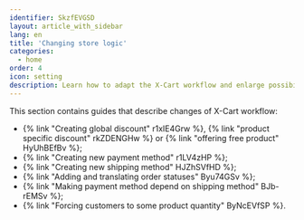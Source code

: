 ```yaml
---
identifier: SkzfEVGSD
layout: article_with_sidebar
lang: en
title: 'Changing store logic'
categories:
  - home
order: 4
icon: setting
description: Learn how to adapt the X-Cart workflow and enlarge possibilities for your customers
---
```



This section contains guides that describe changes of X-Cart workflow:

*   {% link "Creating global discount" r1xIE4Grw %}, {% link "product specific discount" rkZDENGHw %} or {% link "offering free product" HyUhBEfBv %};
*   {% link "Creating new payment method" r1LV4zHP %};
*   {% link "Creating new shipping method" HJZhSVfHD %};
*   {% link "Adding and translating order statuses" Byu74GSv %};
*   {% link "Making payment method depend on shipping method" BJb-rEMSv %};
*   {% link "Forcing customers to some product quantity" ByNcEVfSP %}.